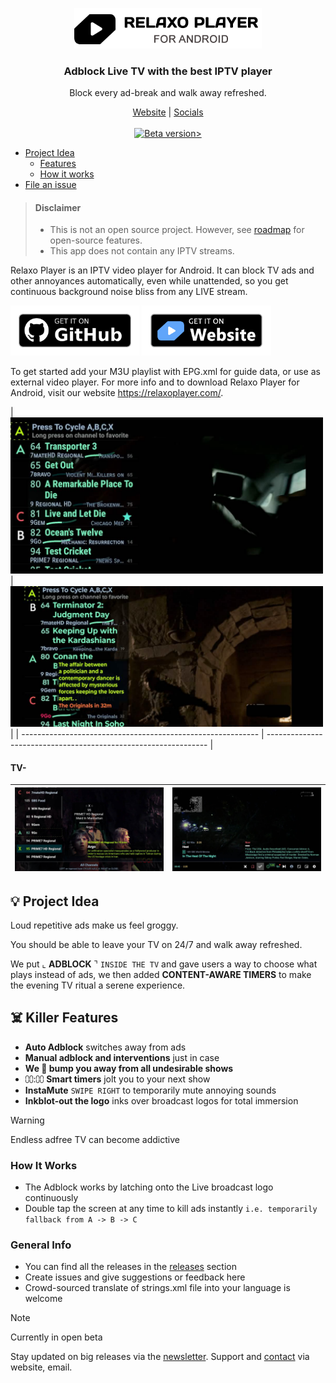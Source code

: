 <p align="center">
  <picture>
   <source media="(prefers-color-scheme: dark)" srcset="./screenshots/other/andr_dark.png" width="300px" alt="RelaxoPlayer for Android" />
   <img src="./screenshots/other/andr.png" width="300px" alt="RelaxoPlayer for Android" />
 </picture>
</p>
<h3 align="center">Adblock Live TV with the best IPTV player</h3>
<p align="center">
  Block every ad-break and walk away refreshed. 
</p>
  
  <p align="center">
    <a href="https://relaxoplayer.com/">Website</a> |
    <a href="#socials">Socials</a>
    <br /><br />
    <a href="https://github.com/relaxo-player/RelaxoPlayer-Android/releases">
        <img src="https://img.shields.io/github/v/release/relaxo-player/RelaxoPlayer-Android?color=blue&display_name=release&label=RC1&include_prereleases" alt="Beta version>" />
    </a>
<!--     <img src="https://hits.seeyoufarm.com/api/count/incr/badge.svg?url=https%3A%2F%2Fgithub.com%2Frelaxo-player%2FRelaxoPlayer-Android&count_bg=%2379C83D&title_bg=%23555555&icon=github.svg&icon_color=%23E7E7E7&title=hits&edge_flat=false"/> -->
</p>
    

* [Project Idea](#the-idea)
  * [Features](#features)
  * [How it works](#tech-info)
* [File an issue](#general-info)

> #### Disclaimer
>   - This is not an open source project. However, see [roadmap](https://github.com/relaxo-player/RelaxoPlayer-Android/milestones) for open-source features.
>   - This app does not contain any IPTV streams.

Relaxo Player is an IPTV video player for Android. It can block TV ads and other annoyances automatically, even while unattended, so you get continuous background noise bliss from any LIVE stream. 

[<img alt="Get it on GitHub" height="80" src="./screenshots/other/get-it-gh.png"/>](https://github.com/relaxo-player/RelaxoPlayer-Android/releases/latest) [<img alt="Get it on Our Website" height="80" src="./screenshots/other/get-it-website.png"/>](https://relaxoplayer.com/download#apks)

<a id="beta-tester"></a>
To get started add your M3U playlist with EPG.xml for guide data, or use as external video player. For more info and to download Relaxo Player for Android, visit our website https://relaxoplayer.com/.

<a id="screenshots"></a>
| <img src="./screenshots/1.jpeg" width="500"/> | <img src="./screenshots/2.jpeg" width="500"/>  |
| ----------------------------------------------------------- | --------------------------------------------------------------- |

#### TV-

| <img src="./screenshots/3.jpeg" width="500"/> | <img src="./screenshots/4.jpeg" width="500"/> |
| ----------------------------------------------------------- | --------------------------------------------------------------- |

## 💡 Project Idea <a id="the-idea"></a>

Loud repetitive ads make us feel groggy.

You should be able to leave your TV on 24/7 and walk away refreshed. 

We put ⌞ **ADBLOCK** ⌝  `INSIDE THE TV` and gave users a way to choose what plays instead of ads, we then added **CONTENT-AWARE TIMERS** to make the evening TV ritual a serene experience.


## ☠️ Killer Features <a id="features"></a>

  - **Auto Adblock** switches away from ads
  - **Manual adblock and interventions** just in case
  - **We 🤜 bump you away from all undesirable shows**
  - ⩇⩇:⩇⩇ **Smart timers** jolt you to your next show
  - **InstaMute**  `SWIPE RIGHT` to temporarily mute annoying sounds
  - **Inkblot-out the logo** inks over broadcast logos for total immersion

> [!WARNING]
>
> Endless adfree TV can become addictive


### How It Works
<a id="tech-info"></a>
-  The Adblock works by latching onto the Live broadcast logo continuously
-  Double tap the screen at any time to kill ads instantly `i.e. temporarily fallback from A -> B -> C`


<a id="general-info"></a>
### General Info
-  You can find all the releases in the [releases](https://github.com/relaxo-player/RelaxoPlayer-Android/releases/latest)
 section
<a id="report-issues"></a>
-  Create issues and give suggestions or feedback here
<a id="help-translate"></a>
-  Crowd-sourced translate of strings.xml file into your language is welcome

> [!NOTE]
>
> Currently in open beta

<a id="socials"></a>
Stay updated on big releases via the [newsletter](https://relaxoplayer.com/newsletter/subscribe). Support and [contact](https://relaxoplayer.com/contact) via website, email.


